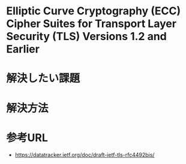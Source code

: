 # Elliptic Curve Cryptography (ECC) Cipher Suites for Transport Layer Security (TLS) Versions 1.2 and Earlier


# 解決したい課題


# 解決方法


# 参考URL
- https://datatracker.ietf.org/doc/draft-ietf-tls-rfc4492bis/
